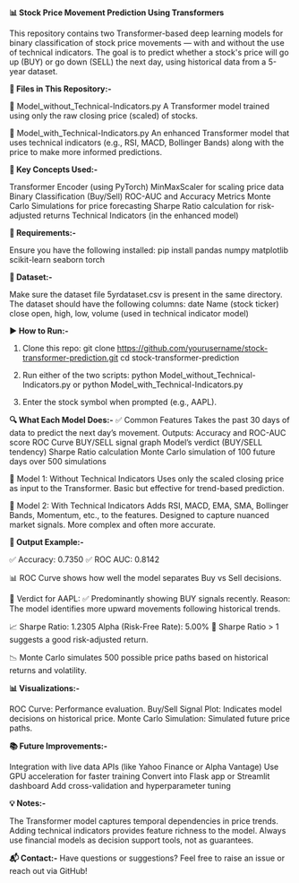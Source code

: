 ****📊 Stock Price Movement Prediction Using Transformers****

This repository contains two Transformer-based deep learning models for binary classification of stock price movements — with and without the use of technical indicators. The goal is to predict whether a stock's price will go up (BUY) or go down (SELL) the next day, using historical data from a 5-year dataset.

**📁 Files in This Repository:-**

🔹 Model_without_Technical-Indicators.py
A Transformer model trained using only the raw closing price (scaled) of stocks.

🔹 Model_with_Technical-Indicators.py
An enhanced Transformer model that uses technical indicators (e.g., RSI, MACD, Bollinger Bands) along with the price to make more informed predictions.

**🧠 Key Concepts Used:-**

Transformer Encoder (using PyTorch)
MinMaxScaler for scaling price data
Binary Classification (Buy/Sell)
ROC-AUC and Accuracy Metrics
Monte Carlo Simulations for price forecasting
Sharpe Ratio calculation for risk-adjusted returns
Technical Indicators (in the enhanced model)

**📝 Requirements:-**

Ensure you have the following installed:
pip install pandas numpy matplotlib scikit-learn seaborn torch

**📌 Dataset:-**

Make sure the dataset file 5yrdataset.csv is present in the same directory. The dataset should have the following columns:
date
Name (stock ticker)
close
open, high, low, volume (used in technical indicator model)

**▶️ How to Run:-**

1. Clone this repo:
git clone https://github.com/yourusername/stock-transformer-prediction.git
cd stock-transformer-prediction

2. Run either of the two scripts:
python Model_without_Technical-Indicators.py
or
python Model_with_Technical-Indicators.py

3. Enter the stock symbol when prompted (e.g., AAPL).

**🔍 What Each Model Does:-**
✅ Common Features
Takes the past 30 days of data to predict the next day’s movement.
Outputs:
Accuracy and ROC-AUC score
ROC Curve
BUY/SELL signal graph
Model’s verdict (BUY/SELL tendency)
Sharpe Ratio calculation
Monte Carlo simulation of 100 future days over 500 simulations

🧩 Model 1: Without Technical Indicators
Uses only the scaled closing price as input to the Transformer.
Basic but effective for trend-based prediction.

🧩 Model 2: With Technical Indicators
Adds RSI, MACD, EMA, SMA, Bollinger Bands, Momentum, etc., to the features.
Designed to capture nuanced market signals.
More complex and often more accurate.

**🧪 Output Example:-**

✅ Accuracy: 0.7350
✅ ROC AUC:  0.8142

📊 ROC Curve shows how well the model separates Buy vs Sell decisions.

🧠 Verdict for AAPL:
✅ Predominantly showing BUY signals recently.
Reason: The model identifies more upward movements following historical trends.

📈 Sharpe Ratio: 1.2305
Alpha (Risk-Free Rate): 5.00%
🔎 Sharpe Ratio > 1 suggests a good risk-adjusted return.

📉 Monte Carlo simulates 500 possible price paths based on historical returns and volatility.


**📊 Visualizations:-**

ROC Curve: Performance evaluation.
Buy/Sell Signal Plot: Indicates model decisions on historical price.
Monte Carlo Simulation: Simulated future price paths.

**📚 Future Improvements:-**

Integration with live data APIs (like Yahoo Finance or Alpha Vantage)
Use GPU acceleration for faster training
Convert into Flask app or Streamlit dashboard
Add cross-validation and hyperparameter tuning

**💡 Notes:-**

The Transformer model captures temporal dependencies in price trends.
Adding technical indicators provides feature richness to the model.
Always use financial models as decision support tools, not as guarantees.

**📬 Contact:-**
Have questions or suggestions? Feel free to raise an issue or reach out via GitHub!
